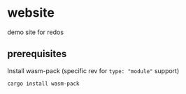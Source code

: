 # website

demo site for redos

## prerequisites

Install wasm-pack (specific rev for `type: "module"` support)

```sh
cargo install wasm-pack
```
